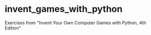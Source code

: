 # invent_games_with_python
Exercises from "Invent Your Own Computer Games with Python, 4th Edition"
